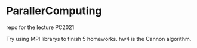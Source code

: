 # ParallerComputing
repo for the lecture PC2021

Try using MPI librarys to finish 5 homeworks.
hw4 is the Cannon algorithm.

